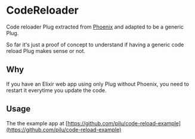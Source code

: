 # CodeReloader

Code reloader Plug extracted from [Phoenix](https://github.com/phoenixframework/phoenix/) and adapted to be a generic Plug.

So far it's just a proof of concept to understand if having a generic code reload Plug makes sense or not.

## Why

If you have an Elixir web app using only Plug without Phoenix, you need to restart it everytime you update the code.

## Usage

The the example app at [https://github.com/pilu/code-reload-example](https://github.com/pilu/code-reload-example)
